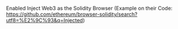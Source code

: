 Enabled Inject Web3 as the Solidity Browser 
(Example on their Code: https://github.com/ethereum/browser-solidity/search?utf8=%E2%9C%93&q=Injected)
